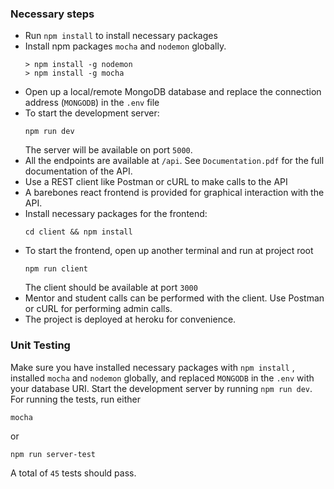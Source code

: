 ### Necessary steps
- Run `npm install` to install necessary packages
- Install npm packages `mocha` and `nodemon` globally.
  ```
  > npm install -g nodemon
  > npm install -g mocha
  ```
- Open up a local/remote MongoDB database and replace the connection address (`MONGODB`) in the `.env` file
- To start the development server:
  ```
  npm run dev
  ```
  The server will be available on port `5000`.
- All the endpoints are available at `/api`. See `Documentation.pdf` for the full documentation of the API.
- Use a REST client like Postman or cURL to make calls to the API
- A barebones react frontend is provided for graphical interaction with the API.
- Install necessary packages for the frontend:
  ```
  cd client && npm install
  ```
- To start the frontend, open up another terminal and run at project root
  ```
  npm run client
  ```
  The client should be available at port `3000`
- Mentor and student calls can be performed with the client. Use Postman or cURL for performing admin calls.
- The project is deployed at heroku for convenience.

### Unit Testing
Make sure you have installed necessary packages with `npm install` , installed `mocha` and `nodemon` globally, and replaced `MONGODB` in the `.env` with your database URI. Start the development server by running `npm run dev`. For running the tests, run either

```
mocha
```
or
```
npm run server-test
```

A total of `45` tests should pass.